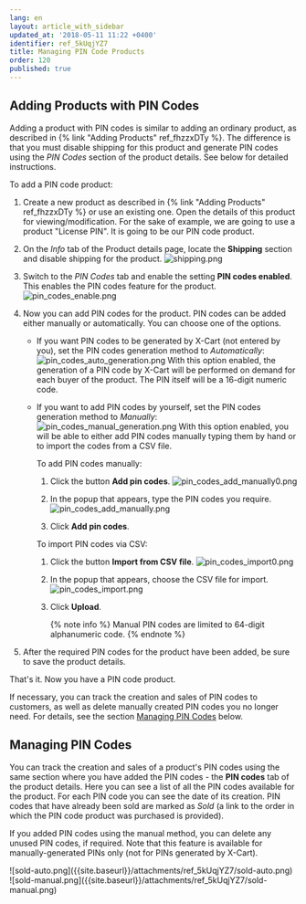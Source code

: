 ```yaml
---
lang: en
layout: article_with_sidebar
updated_at: '2018-05-11 11:22 +0400'
identifier: ref_5kUqjYZ7
title: Managing PIN Code Products
order: 120
published: true
---
```

## Adding Products with PIN Codes

Adding a product with PIN codes is similar to adding an ordinary product, as described in {% link "Adding Products" ref_fhzzxDTy %}. The difference is that you must disable shipping for this product and generate PIN codes using the _PIN Codes_ section of the product details. See below for detailed instructions.

To add a PIN code product:

1. Create a new product as described in {% link "Adding Products" ref_fhzzxDTy %} or use an existing one. Open the details of this product for viewing/modification.
   For the sake of example, we are going to use a product "License PIN". It is going to be our PIN code product.

2. On the _Info_ tab of the Product details page, locate the **Shipping** section and disable shipping for the product.
   ![shipping.png]({{site.baseurl}}/attachments/ref_3sGGx0lV/shipping.png)
  
3. Switch to the _PIN Codes_ tab and enable the setting **PIN codes enabled**. This enables the PIN codes feature for the product.
   ![pin_codes_enable.png]({{site.baseurl}}/attachments/ref_5kUqjYZ7/pin_codes_enable.png)

4. Now you can add PIN codes for the product. PIN codes can be added either manually or automatically. You can choose one of the options.
    
   * If you want PIN codes to be generated by X-Cart (not entered by you), set the PIN codes generation method to _Automatically_:
     ![pin_codes_auto_generation.png]({{site.baseurl}}/attachments/ref_5kUqjYZ7/pin_codes_auto_generation.png)
     With this option enabled, the generation of a PIN code by X-Cart will be performed on demand for each buyer of the product. The PIN itself will be a 16-digit numeric code.
    
   * If you want to add PIN codes by yourself, set the PIN codes generation method to _Manually_:
     ![pin_codes_manual_generation.png]({{site.baseurl}}/attachments/ref_5kUqjYZ7/pin_codes_manual_generation.png)
     With this option enabled, you will be able to either add PIN codes manually typing them by hand or to import the codes from a CSV file.
      
     To add PIN codes manually:
     
     1. Click the button **Add pin codes**.
        ![pin_codes_add_manually0.png]({{site.baseurl}}/attachments/ref_5kUqjYZ7/pin_codes_add_manually0.png)

     2. In the popup that appears, type the PIN codes you require.
        ![pin_codes_add_manually.png]({{site.baseurl}}/attachments/ref_5kUqjYZ7/pin_codes_add_manually.png)
     
     3. Click **Add pin codes**.
       
     To import PIN codes via CSV:
     
     1. Click the button **Import from CSV file**.
        ![pin_codes_import0.png]({{site.baseurl}}/attachments/ref_5kUqjYZ7/pin_codes_import0.png)

     2. In the popup that appears, choose the CSV file for import.
        ![pin_codes_import.png]({{site.baseurl}}/attachments/ref_5kUqjYZ7/pin_codes_import.png)
     
     3. Click **Upload**.
        
        {% note info %}
        Manual PIN codes are limited to 64-digit alphanumeric code.
        {% endnote %}
        
5. After the required PIN codes for the product have been added, be sure to save the product details.

That's it. Now you have a PIN code product.

If necessary, you can track the creation and sales of PIN codes to customers, as well as delete manually created PIN codes you no longer need. For details, see the section [Managing PIN Codes](#managing-pin-codes) below.

## Managing PIN Codes
You can track the creation and sales of a product's PIN codes using the same section where you have added the PIN codes - the **PIN codes** tab of the product details. Here you can see a list of all the PIN codes available for the product. For each PIN code you can see the date of its creation. PIN codes that have already been sold are marked as _Sold_ (a link to the order in which the PIN code product was purchased is provided). 

If you added PIN codes using the manual method, you can delete any unused PIN codes, if required. Note that this feature is available for manually-generated PINs only (not for PINs generated by X-Cart).

<div class="ui stackable two column grid">
  <div class="column" markdown="span">![sold-auto.png]({{site.baseurl}}/attachments/ref_5kUqjYZ7/sold-auto.png)</div>
  <div class="column" markdown="span">![sold-manual.png]({{site.baseurl}}/attachments/ref_5kUqjYZ7/sold-manual.png)</div>
</div>
